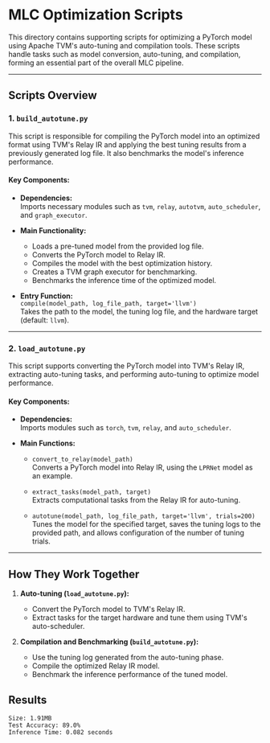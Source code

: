 # MLC Optimization Scripts

This directory contains supporting scripts for optimizing a PyTorch model using Apache TVM's auto-tuning and compilation tools. These scripts handle tasks such as model conversion, auto-tuning, and compilation, forming an essential part of the overall MLC pipeline.

---

## Scripts Overview

### 1. **`build_autotune.py`**

This script is responsible for compiling the PyTorch model into an optimized format using TVM's Relay IR and applying the best tuning results from a previously generated log file. It also benchmarks the model's inference performance.

#### Key Components:
- **Dependencies:**  
  Imports necessary modules such as `tvm`, `relay`, `autotvm`, `auto_scheduler`, and `graph_executor`.
  
- **Main Functionality:**  
  - Loads a pre-tuned model from the provided log file.
  - Converts the PyTorch model to Relay IR.
  - Compiles the model with the best optimization history.
  - Creates a TVM graph executor for benchmarking.
  - Benchmarks the inference time of the optimized model.

- **Entry Function:**  
  `compile(model_path, log_file_path, target='llvm')`  
  Takes the path to the model, the tuning log file, and the hardware target (default: `llvm`).

---

### 2. **`load_autotune.py`**

This script supports converting the PyTorch model into TVM's Relay IR, extracting auto-tuning tasks, and performing auto-tuning to optimize model performance.

#### Key Components:
- **Dependencies:**  
  Imports modules such as `torch`, `tvm`, `relay`, and `auto_scheduler`.

- **Main Functions:**
  - `convert_to_relay(model_path)`  
    Converts a PyTorch model into Relay IR, using the `LPRNet` model as an example.
    
  - `extract_tasks(model_path, target)`  
    Extracts computational tasks from the Relay IR for auto-tuning.

  - `autotune(model_path, log_file_path, target='llvm', trials=200)`  
    Tunes the model for the specified target, saves the tuning logs to the provided path, and allows configuration of the number of tuning trials.

---

## How They Work Together

1. **Auto-tuning (`load_autotune.py`):**
   - Convert the PyTorch model to TVM's Relay IR.
   - Extract tasks for the target hardware and tune them using TVM's auto-scheduler.

2. **Compilation and Benchmarking (`build_autotune.py`):**
   - Use the tuning log generated from the auto-tuning phase.
   - Compile the optimized Relay IR model.
   - Benchmark the inference performance of the tuned model.

## Results

```
Size: 1.91MB
Test Accuracy: 89.0%
Inference Time: 0.082 seconds
```
